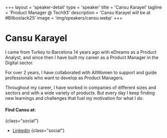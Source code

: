 +++
layout = 'speaker-detail'
type = 'speaker'
title = 'Cansu Karayel'
tagline = 'Product Manager @ Tech93'
description = 'Cansu Karayel will be at #Bilbostack25'
image = 'img/speakers/cansu.webp'
+++

# Cansu Karayel

I came from Turkey to Barcelona 14 years ago with eDreams as a Product Analyst, and since then I have built my career as a Product Manager in the Digital sector.  

For over 2 years, I have collaborated with AllWomen to support and guide professionals who want to develop as Product Managers.  

Throughout my career, I have worked in companies of different sizes and sectors and with a wide variety of products. But every day I keep finding new learnings and challenges that fuel my motivation for what I do.

#### Find Cansu at:

{class="social"}
* [Linkedin](https://www.linkedin.com/in/cansukarayel/)
  {class="social"}